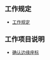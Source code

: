 ## 工作规定

- <a href="工作规定.html" target="_blank"><u>工作规定</u></a>

## 工作项目说明

- <a href="job_get_coordinate.html" target="_blank"><u>确认边缘座标</u></a>

